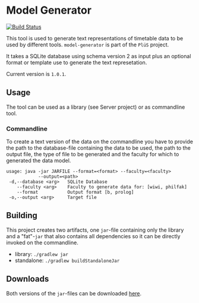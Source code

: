 # Model Generator

[![Build Status](https://travis-ci.org/plues/model-generator.svg?branch=develop)](https://travis-ci.org/plues/model-generator)

This tool is used to generate text representations of timetable data to be
used by different tools. `model-generator` is part of the `PlüS` project.

It takes a SQLite database using schema version 2 as input plus an optional
format or template use to generate the text represetation.

Current version is `1.0.1`.

## Usage

The tool can be used as a library (see Server project) or as commandline tool.

### Commandline

To create a text version of the data on the commandline you have to provide the
path to the database-file containing the data to be used, the path to the
output file, the type of file to be generated and the faculty for which to
generated the data model.

```
usage: java -jar JARFILE --format=<format> --faculty=<faculty>
            --output=<path>
 -d,--database <arg>   SQLite Database
    --faculty <arg>    Faculty to generate data for: [wiwi, philfak]
    --format           Output format [b, prolog]
 -o,--output <arg>     Target file
```


## Building

This project creates two artifacts, one `jar`-file containing only the library
and a "fat"-`jar` that also contains all dependencies so it can be directly
invoked on the commandline.

- library: `./gradlew jar`
- standalone: `./gradlew buildStandaloneJar`


## Downloads

Both versions of the `jar`-files can be downloaded [here](http://www3.hhu.de/stups/downloads/plues/model-generator/).
